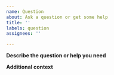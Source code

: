 ```yaml
---
name: Question
about: Ask a question or get some help
title: ''
labels: question
assignees: ''

---
```


**Describe the question or help you need**
<!--
Put here a description of what you need. If you're encountering a problem, tell
us what steps you've taken so far to try to solve it.
-->

**Additional context**
<!--
Add any other context such as the version number of JBrowse 2, screenshots, etc.
here.
-->
